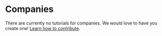 # Companies

There are currently no tutorials for companies. We would love to have you create one! [Learn how to contribute](./).

